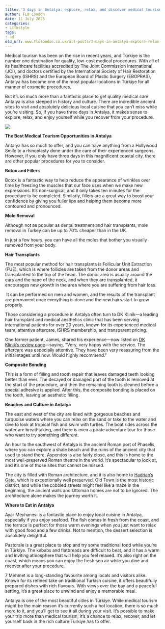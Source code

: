 ```yaml
---
title: '3 days in Antalya: explore, relax, and discover medical tourism opportunities'
author: FLO London
date: 11 July 2025
categories:
- Lifestyle
tags:
- ad
old_url: www.flolondon.co.uk/all-posts/3-days-in-antalya-explore-relax-and-discover-medical-tourism-opportunities.html
---
```


Medical tourism has been on the rise in recent years, and Türkiye is the number one destination for quality, low-cost medical procedures. With all of its healthcare facilities accredited by The Joint Commission International (JCI), and doctors certified by the International Society of Hair Restoration Surgery (ISHRS) and the European Board of Plastic Surgery (EBOPRAS), Antalya has become one of the most popular locations in Türkiye for all manner of cosmetic procedures.

But it’s so much more than a fantastic place to get quality medical care. Antalya is also steeped in history and culture. There are incredible ancient sites to visit and absolutely delicious local cuisine that you can’t miss while you’re visiting. So, if you have three days in Antalya, it makes sense to explore, relax, and enjoy yourself while you recover from your procedure.

![](https://images.squarespace-cdn.com/content/v1/5c9534c4af4683461d462c6b/c3b7c3ae-f940-457b-a1f2-b983a4c18e88/IMG_5870.jpg)

**The Best Medical Tourism Opportunities in Antalya**

Antalya has so much to offer, and you can have anything from a Hollywood Smile to a rhinoplasty done under the care of their experienced surgeons. However, if you only have three days in this magnificent coastal city, there are other popular procedures for you to consider.

**Botox and Fillers**

Botox is a fantastic way to help reduce the appearance of wrinkles over time by freezing the muscles that our face uses when we make new expressions. It’s non-surgical, and it only takes ten minutes for the procedure to be completed. Similarly, fillers are a great way to boost your confidence by giving you fuller lips and helping them become more contoured and pronounced.

**Mole Removal**

Although not as popular as dental treatment and hair transplants, mole removal in Turkey can be up to 70% cheaper than in the UK.

In just a few hours, you can have all the moles that bother you visually removed from your body.

**Hair Transplants**

The most popular method for hair transplants is Follicular Unit Extraction (FUE), which is where follicles are taken from the donor areas and transplanted to the top of the head. The donor area is usually around the ears and the nape of the neck, and when they are transplanted, it encourages new growth in the area where you are suffering from hair loss.

 It can be performed on men and women, and the results of the transplant are permanent once everything is done and the new hairs start to grow properly.

Those considering a procedure in Antalya often turn to DK Klinik—a leading hair transplant and medical aesthetics clinic that has been serving international patients for over 20 years, known for its experienced medical team, attentive aftercare, ISHRS membership, and transparent pricing.

One former patient, James, shared his experience—now listed on [DK Klinik’s review page](https://en.dk-klinik.com.tr/dk-klinik-antalya-reviews)—saying, "Very, very happy with the service. The aftercare was especially attentive. They have been very reassuring from the initial stages until now. Would highly recommend."

**Composite Bonding**

This is a form of filling and tooth repair that leaves damaged teeth looking better than ever. The decayed or damaged part of the tooth is removed at the start of the procedure, and then the remaining tooth is cleaned before a special adhesive is applied. After this, the composite bonding is placed on the tooth, leaving an aesthetic filling.

**Beaches and Culture in Antalya**

The east and west of the city are lined with gorgeous beaches and turquoise waters where you can relax on the sand or take to the water and dive to look at tropical fish and swim with turtles. The boat rides across the water are breathtaking, and there is even a pirate adventure tour for those who want to try something different.

An hour to the southwest of Antalya is the ancient Roman port of Phaselis, where you can explore a shale beach and the ruins of the ancient city that used to stand there. Aspendos is also fairly close, and this is home to the most well-preserved Roman theatre in the world. It’s spectacular to look at, and it’s one of those sites that cannot be missed.

The city is filled with Roman architecture, and it is also home to [Hadrian’s Gate](https://en.wikipedia.org/wiki/Hadrian%27s_Gate), which is exceptionally well preserved. Old Town is the most historic district, and while the cobbled streets might feel like a maze in the beginning, the ancient walls and Ottoman homes are not to be ignored. The architecture alone makes the journey worth it.

**Where to Eat in Antalya**

Ayar Meyhanesi is a fantastic place to enjoy local cuisine in Antalya, especially if you enjoy seafood. The fish comes in fresh from the coast, and the terrace is perfect for those warm evenings when you just want to relax with good food and a few drinks. Not to mention, the dessert selection is absolutely delightful.

Pastorale is a great place to stop and try some traditional food while you’re in Türkiye. The kebabs and flatbreads are difficult to beat, and it has a warm and inviting atmosphere that will help you feel relaxed. It’s also right on the coast, which means you can enjoy the fresh sea air while you dine and recover after your procedure.

7 Mehmet is a long-standing favourite among locals and visitors alike. Known for its refined take on traditional Turkish cuisine, it offers beautifully prepared dishes with rich flavours. With views over the bay and a peaceful setting, it’s a great place to unwind and enjoy a memorable meal.

Antalya is one of the most beautiful cities in Türkiye. While medical tourism might be the main reason it’s currently such a hot location, there is so much more to it, and you’ll get to see it all during your visit. It’s possible to make your trip more than medical tourism; it’s a chance to relax, recover, and let yourself bask in the rich culture Türkiye has to offer.